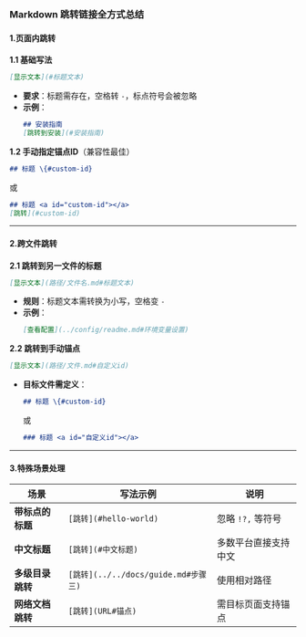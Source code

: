 ### Markdown 跳转链接全方式总结

#### 1.**页面内跳转**
**1.1 基础写法**  

```markdown
[显示文本](#标题文本)
```
- **要求**：标题需存在，空格转 `-`，标点符号会被忽略  
- **示例**：  
  ```markdown
  ## 安装指南
  [跳转到安装](#安装指南)
  ```

**1.2 手动指定锚点ID**（兼容性最佳）  

```markdown
## 标题 \{#custom-id}
```

或

```markdown
## 标题 <a id="custom-id"></a>
[跳转](#custom-id)
```

---

#### 2.**跨文件跳转**
**2.1 跳转到另一文件的标题**  

   ```markdown
   [显示文本](路径/文件名.md#标题文本)
   ```
   - **规则**：标题文本需转换为小写，空格变 `-`  
   - **示例**：  
     ```markdown
     [查看配置](../config/readme.md#环境变量设置)
     ```

**2.2 跳转到手动锚点**  

   ```markdown
   [显示文本](路径/文件.md#自定义id)
   ```
   - **目标文件需定义**：  
     
     ```markdown
     ## 标题 \{#custom-id}
     ```
     
     或
     
     ```markdown
     ### 标题 <a id="自定义id"></a>
     ```

---

#### 3.**特殊场景处理**
| 场景             | 写法示例                             | 说明                 |
| ---------------- | ------------------------------------ | -------------------- |
| **带标点的标题** | `[跳转](#hello-world)`               | 忽略 `!?,` 等符号    |
| **中文标题**     | `[跳转](#中文标题)`                  | 多数平台直接支持中文 |
| **多级目录跳转** | `[跳转](../../docs/guide.md#步骤三)` | 使用相对路径         |
| **网络文档跳转** | `[跳转](URL#锚点)`                   | 需目标页面支持锚点   |
